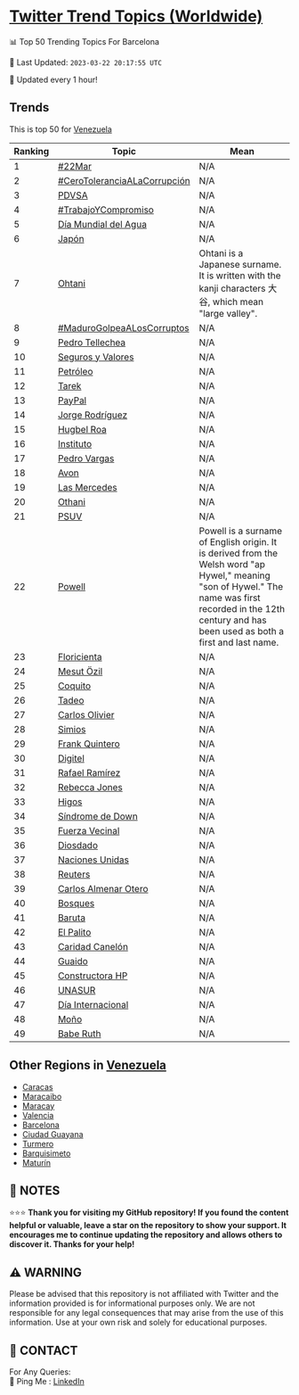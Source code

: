 [Twitter Trend Topics (Worldwide)](https://github.com/ErcinDedeoglu/Twitter-Trend-Topics)
==========


📊 Top 50 Trending Topics For Barcelona

📆 Last Updated: `2023-03-22 20:17:55 UTC`

🔧 Updated every 1 hour!


## Trends

This is top 50 for [Venezuela](</Venezuela>)

| Ranking | Topic | Mean |
| ------- | ------------ | ------------ |
| 1 | [#22Mar](http://twitter.com/search?q=%2322Mar) | N/A |
| 2 | [#CeroToleranciaALaCorrupción](http://twitter.com/search?q=%23CeroToleranciaALaCorrupci%c3%b3n) | N/A |
| 3 | [PDVSA](http://twitter.com/search?q=PDVSA) | N/A |
| 4 | [#TrabajoYCompromiso](http://twitter.com/search?q=%23TrabajoYCompromiso) | N/A |
| 5 | [Día Mundial del Agua](http://twitter.com/search?q=D%c3%ada+Mundial+del+Agua) | N/A |
| 6 | [Japón](http://twitter.com/search?q=Jap%c3%b3n) | N/A |
| 7 | [Ohtani](http://twitter.com/search?q=Ohtani) | Ohtani is a Japanese surname. It is written with the kanji characters 大谷, which mean "large valley". |
| 8 | [#MaduroGolpeaALosCorruptos](http://twitter.com/search?q=%23MaduroGolpeaALosCorruptos) | N/A |
| 9 | [Pedro Tellechea](http://twitter.com/search?q=Pedro+Tellechea) | N/A |
| 10 | [Seguros y Valores](http://twitter.com/search?q=Seguros+y+Valores) | N/A |
| 11 | [Petróleo](http://twitter.com/search?q=Petr%c3%b3leo) | N/A |
| 12 | [Tarek](http://twitter.com/search?q=Tarek) | N/A |
| 13 | [PayPal](http://twitter.com/search?q=PayPal) | N/A |
| 14 | [Jorge Rodríguez](http://twitter.com/search?q=Jorge+Rodr%c3%adguez) | N/A |
| 15 | [Hugbel Roa](http://twitter.com/search?q=Hugbel+Roa) | N/A |
| 16 | [Instituto](http://twitter.com/search?q=Instituto) | N/A |
| 17 | [Pedro Vargas](http://twitter.com/search?q=Pedro+Vargas) | N/A |
| 18 | [Avon](http://twitter.com/search?q=Avon) | N/A |
| 19 | [Las Mercedes](http://twitter.com/search?q=Las+Mercedes) | N/A |
| 20 | [Othani](http://twitter.com/search?q=Othani) | N/A |
| 21 | [PSUV](http://twitter.com/search?q=PSUV) | N/A |
| 22 | [Powell](http://twitter.com/search?q=Powell) | Powell is a surname of English origin. It is derived from the Welsh word "ap Hywel," meaning "son of Hywel." The name was first recorded in the 12th century and has been used as both a first and last name. |
| 23 | [Floricienta](http://twitter.com/search?q=Floricienta) | N/A |
| 24 | [Mesut Özil](http://twitter.com/search?q=Mesut+%c3%96zil) | N/A |
| 25 | [Coquito](http://twitter.com/search?q=Coquito) | N/A |
| 26 | [Tadeo](http://twitter.com/search?q=Tadeo) | N/A |
| 27 | [Carlos Olivier](http://twitter.com/search?q=Carlos+Olivier) | N/A |
| 28 | [Simios](http://twitter.com/search?q=Simios) | N/A |
| 29 | [Frank Quintero](http://twitter.com/search?q=Frank+Quintero) | N/A |
| 30 | [Digitel](http://twitter.com/search?q=Digitel) | N/A |
| 31 | [Rafael Ramírez](http://twitter.com/search?q=Rafael+Ram%c3%adrez) | N/A |
| 32 | [Rebecca Jones](http://twitter.com/search?q=Rebecca+Jones) | N/A |
| 33 | [Higos](http://twitter.com/search?q=Higos) | N/A |
| 34 | [Síndrome de Down](http://twitter.com/search?q=S%c3%adndrome+de+Down) | N/A |
| 35 | [Fuerza Vecinal](http://twitter.com/search?q=Fuerza+Vecinal) | N/A |
| 36 | [Diosdado](http://twitter.com/search?q=Diosdado) | N/A |
| 37 | [Naciones Unidas](http://twitter.com/search?q=Naciones+Unidas) | N/A |
| 38 | [Reuters](http://twitter.com/search?q=Reuters) | N/A |
| 39 | [Carlos Almenar Otero](http://twitter.com/search?q=Carlos+Almenar+Otero) | N/A |
| 40 | [Bosques](http://twitter.com/search?q=Bosques) | N/A |
| 41 | [Baruta](http://twitter.com/search?q=Baruta) | N/A |
| 42 | [El Palito](http://twitter.com/search?q=El+Palito) | N/A |
| 43 | [Caridad Canelón](http://twitter.com/search?q=Caridad+Canel%c3%b3n) | N/A |
| 44 | [Guaido](http://twitter.com/search?q=Guaido) | N/A |
| 45 | [Constructora HP](http://twitter.com/search?q=Constructora+HP) | N/A |
| 46 | [UNASUR](http://twitter.com/search?q=UNASUR) | N/A |
| 47 | [Día Internacional](http://twitter.com/search?q=D%c3%ada+Internacional) | N/A |
| 48 | [Moño](http://twitter.com/search?q=Mo%c3%b1o) | N/A |
| 49 | [Babe Ruth](http://twitter.com/search?q=Babe+Ruth) | N/A |



## Other Regions in [Venezuela](</Venezuela>)

* [Caracas](</Venezuela/Caracas.md>)
* [Maracaibo](</Venezuela/Maracaibo.md>)
* [Maracay](</Venezuela/Maracay.md>)
* [Valencia](</Venezuela/Valencia.md>)
* [Barcelona](</Venezuela/Barcelona.md>)
* [Ciudad Guayana](</Venezuela/Ciudad Guayana.md>)
* [Turmero](</Venezuela/Turmero.md>)
* [Barquisimeto](</Venezuela/Barquisimeto.md>)
* [Maturín](</Venezuela/Maturín.md>)



## 📝 NOTES

⭐⭐⭐ **Thank you for visiting my GitHub repository! If you found the content helpful or valuable, leave a star on the repository to show your support. It encourages me to continue updating the repository and allows others to discover it. Thanks for your help!**


## ⚠️ WARNING

Please be advised that this repository is not affiliated with Twitter and the information provided is for informational purposes only. We are not responsible for any legal consequences that may arise from the use of this information. Use at your own risk and solely for educational purposes.


## 📨 CONTACT

 For Any Queries:  
            🏓 Ping Me : [LinkedIn](https://www.linkedin.com/in/ercindedeoglu/)
